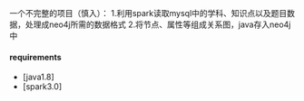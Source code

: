 一个不完整的项目（慎入）：
    1.利用spark读取mysql中的学科、知识点以及题目数据，处理成neo4j所需的数据格式
    2.将节点、属性等组成关系图，java存入neo4j中
#### requirements
* [java1.8]
* [spark3.0]
